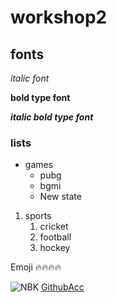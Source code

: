# workshop2
## fonts

*italic font*

**bold type font**

***italic bold type font***

### lists
* games
  * pubg
  * bgmi
  * New state

1.  sports
    1.  cricket
    2.  football
    3.  hockey

Emoji :fire::fire::fire::fire:

![NBK](https://wallpapercave.com/wp/wp9319407.jpg)
[GithubAcc](https://github.com/RahulKakani9999/workshop2/edit/main/README.md)

